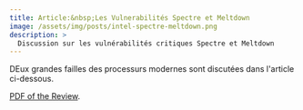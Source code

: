 ```yaml
---
title: Article:&nbsp;Les Vulnerabilités Spectre et Meltdown
image: /assets/img/posts/intel-spectre-meltdown.png
description: >
  Discussion sur les vulnérabilités critiques Spectre et Meltdown
---
```


DEux grandes failles des processurs modernes sont discutées dans l'article ci-dessous.

<html>
<head>
  <meta charset="UTF-8">
  <title>PDF.js Example</title>
  <script src="/assets/js/pdfjs/build/pdf.js"></script>
  <script src="/assets/js/pdfjs/build/security/simple.js"></script>
</head>
<body>
  <a target="_blank" href="/assets/js/pdfjs/web/viewer.html?file=/assets/js/pdfjs/build/security/Vulnerabilite_Spectre_et_Meltdown.pdf">
    <canvas id="pdf"></canvas>
  </a>
</body>
</html>

[PDF of the Review](/assets/js/pdfjs/web/viewer.html?file=/assets/js/pdfjs/build/security/Vulnerabilite_Spectre_et_Meltdown.pdf). 